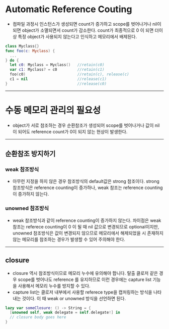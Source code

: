 # Automatic Reference Couting
- 컴파일 과정시 인스턴스가 생성되면 count가 증가하고 scope를 벗어나거나 nil이 되면 object가 소멸되면서 count가 감소한다. count가 최종적으로 0 이 되면 더이상 특정 object가 사용되지 않는다고 인식하고 메모리에서 배제된다.

```swift
class Myclass{}
func foo(c: Myclass) {
  ...
} do {
  let c0: Myclass = Myclass()   //retain(c0)
  var c1: Myclass? = c0         //retain(c1)
  foo(c0)                       //retain(c), release(c)
  c1 = nil                      //release(c1)
}                               //release(c0)
```
---

# 수동 메모리 관리의 필요성
- object가 서로 참조하는 경우 순환참조가 생성되어 scope를 벗어나거나 값이 nil 이 되어도 reference count가 0이 되지 않는 현상이 발생한다.
---

## 순환참조 방지하기

### weak 참조방식
- 아무런 지정을 하지 않은 경우 참조방식의 default값은 strong 참조이다. strong 참조방식은 reference counting이 증가하나, weak 참조는 reference counting이 증가하지 않는다.

### unowned 참조방식
- weak 참조방식과 같이 reference counting이 증가하지 않는다. 차이점은 weak 참조는 referece counting이 0 이 될 때 nil 값으로 변경되므로 optional이지만, unowned 참조방식은 값이 변경되지 않으므로 메모리에서 해제되었을 시 존재하지 않는 메모리를 참조하는 경우가 발생할 수 있어 주의해야 한다.
---

## closure
- closure 역시 참조방식이므로 메모리 누수에 유의해야 합니다. 탈출 클로저 같은 경우 scope를 벗어나도 reference 를 유지하므로 이런 경우에는 capture list 기능을 사용해서 메모리 누수를 방지할 수 있다.
- capture list는 클로저 내부에서 사용할 referece type을 캡처링하는 방식을 나타내는 것이다. 이 때 weak or unowned 방식을 선언하면 된다.

```swift
lazy var someClosure: () -> String = { 
  [unowned self, weak delegate = self.delegate!] in 
  // closure body goes here 
}
```
